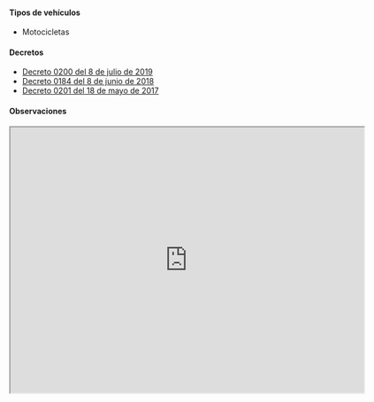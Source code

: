 #### Tipos de vehículos

- Motocicletas

#### Decretos

- [Decreto 0200 del 8 de julio de 2019](https://www.pasto.gov.co/index.php/decretos/decretos-2019?download=14705:dec_0200_08_jul_2019)
- [Decreto 0184 del 8 de junio de 2018](https://www.pasto.gov.co/index.php/decretos/decretos-2018?download=12087:dec-0184-08-jun-2018)
- [Decreto 0201 del 18 de mayo de 2017](http://www.pasto.gov.co/index.php/decretos/decretos-2017?download=10061:dec_0201_18_may_2017)

#### Observaciones

<iframe src="https://www.google.com/maps/d/embed?mid=1hY79pGTH_mCpgMmpR-mF8BuTNqwkAGCt" width="640" height="480"></iframe>
